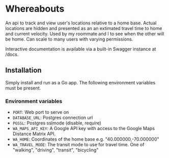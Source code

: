 # Whereabouts

An api to track and view user's locations relative to a home base.
Actual locations are hidden and presented as an an extimated travel time to home and current velocity.
Used by my roommate and I to see when the other will be home. 
Can scale to many users with varying permissions.

Interactive documentation is available via a built-in Swagger instance at /docs.

## Installation

Simply install and run as a Go app. The following environment variables must be present.

### Environment variables
- `PORT`: Web port to serve on
- `DATABASE_URL`: Postgres connection url
- `PGSSL`: Postgres sslmode (disable, require)
- `WA_MAPS_API_KEY`: A Google API key with access to the Google Maps Distance Matrix API.  
- `WA_HOME`: Coordinates of the home base e.g. "40.000000,-70.000000" 
- `WA_TRAVEL_MODE`: The transit mode to use for travel time. One of "walking", "driving", "transit", "bicycling"